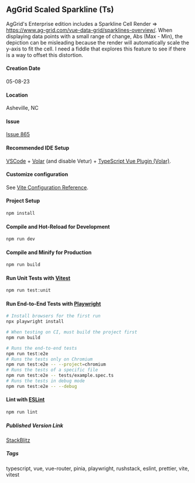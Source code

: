 ## AgGrid Scaled Sparkline (Ts)

AgGrid's Enterprise edition includes a Sparkline Cell Render => https://www.ag-grid.com/vue-data-grid/sparklines-overview/. When displaying data points with a small range of change, Abs (Max - Min), the depiction can be misleading because the render will automatically scale the y-axis to fit the cell. I need a fiddle that explores this feature to see if there is a way to offset this distortion. 

#### Creation Date

05-08-23

#### Location

Asheville, NC

#### Issue

[Issue 865](https://github.com/bradyhouse/house/issues/865)

#### Recommended IDE Setup

[VSCode](https://code.visualstudio.com/) + [Volar](https://marketplace.visualstudio.com/items?itemName=Vue.volar) (and disable Vetur) + [TypeScript Vue Plugin (Volar)](https://marketplace.visualstudio.com/items?itemName=Vue.vscode-typescript-vue-plugin).

#### Customize configuration

See [Vite Configuration Reference](https://vitejs.dev/config/).

#### Project Setup

```sh
npm install
```

#### Compile and Hot-Reload for Development

```sh
npm run dev
```

#### Compile and Minify for Production

```sh
npm run build
```

#### Run Unit Tests with [Vitest](https://vitest.dev/)

```sh
npm run test:unit
```

#### Run End-to-End Tests with [Playwright](https://playwright.dev)

```sh
# Install browsers for the first run
npx playwright install

# When testing on CI, must build the project first
npm run build

# Runs the end-to-end tests
npm run test:e2e
# Runs the tests only on Chromium
npm run test:e2e -- --project=chromium
# Runs the tests of a specific file
npm run test:e2e -- tests/example.spec.ts
# Runs the tests in debug mode
npm run test:e2e -- --debug
```

#### Lint with [ESLint](https://eslint.org/)

```sh
npm run lint
```

##### Published Version Link

[StackBlitz](https://stackblitz.com/edit/vitejs-vite-asgfax?file=README.md)



##### Tags

typescript, vue, vue-router, pinia, playwright, rushstack, eslint, prettier, vite, vitest

